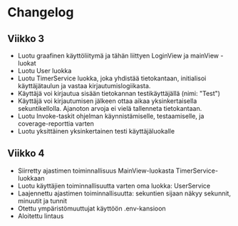 # Changelog

## Viikko 3 
- Luotu graafinen käyttöliitymä ja tähän liittyen LoginView ja mainView -luokat
- Luotu User luokka
- Luotu TimerService luokka, joka yhdistää tietokantaan, initialisoi käyttäjätaulun ja vastaa kirjautumislogiikasta.
- Käyttäjä voi kirjautua sisään tietokannan testikäyttäjällä (nimi: "Test")
- Käyttäjä voi kirjautumisen jälkeen ottaa aikaa yksinkertaisella sekuntikellolla. Ajanoton arvoja ei vielä tallenneta tietokantaan.
- Luotu Invoke-taskit ohjelman käynnistämiselle, testaamiselle, ja coverage-reporttia varten
- Luotu yksittäinen yksinkertainen testi käyttäjäluokalle

## Viikko 4
- Siirretty ajastimen toiminnallisuus MainView-luokasta TimerService-luokkaan
- Luotu käyttäjien toiminnallisuutta varten oma luokka: UserService
- Laajennettu ajastimen toiminnallisuutta: sekuntien sijaan näkyy sekunnit, minuutit ja tunnit
- Otettu ympäristömuuttujat käyttöön .env-kansioon
- Aloitettu lintaus
